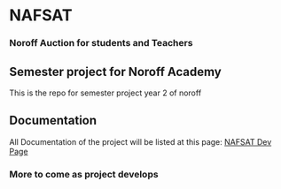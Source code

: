 # NAFSAT
### Noroff Auction for students and Teachers

## Semester project for Noroff Academy
This is the repo for semester project year 2 of noroff

## Documentation
All Documentation of the project will be listed at this page: 
<a href="https://nutritious-piper-07b.notion.site/NAFSAT-a625f2eca9a744928c2c7ddd7c1968f3">NAFSAT Dev Page</a>

### More to come as project develops
